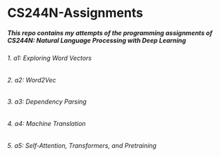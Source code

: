 # CS244N-Assignments

##### This repo contains my attempts of the programming assignments of CS244N: Natural Language Processing with Deep Learning 
###### 1. a1: Exploring Word Vectors
###### 2. a2: Word2Vec
###### 3. a3: Dependency Parsing
###### 4. a4: Machine Translation
###### 5. a5: Self-Attention, Transformers, and Pretraining
